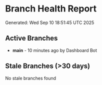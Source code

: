 # Branch Health Report
Generated: Wed Sep 10 18:51:45 UTC 2025

## Active Branches
- **main** - 10 minutes ago by Dashboard Bot

## Stale Branches (>30 days)
No stale branches found
